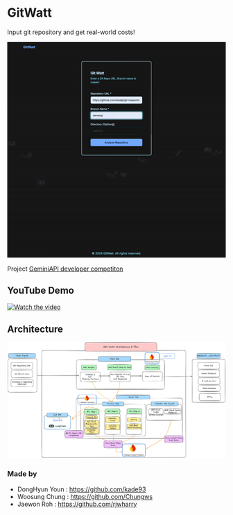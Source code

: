 # GitWatt

Input git repository and get real-world costs!

![GitWatt Demo](./images/gitwatt.gif)


Project  [GeminiAPI developer competiton](https://ai.google.dev/competition?hl=ko)

## YouTube Demo

[![Watch the video](https://img.youtube.com/vi/9k2guDd7GgA/0.jpg)](https://www.youtube.com/watch?v=9k2guDd7GgA)

## Architecture

![Architecture Diagram](./images/gitwatt-architecture-final.png)


### Made by

* DongHyun Youn : https://github.com/kade93
* Woosung Chung : https://github.com/Chungws
* Jaewon Roh : https://github.com/rjwharry